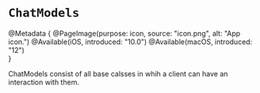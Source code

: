 # ``ChatModels``

@Metadata {
   @PageImage(purpose: icon, source: "icon.png", alt: "App icon.")
   @Available(iOS, introduced: "10.0")
   @Available(macOS, introduced: "12")    
}

ChatModels consist of all base calsses in whih a client can have an interaction with them.

